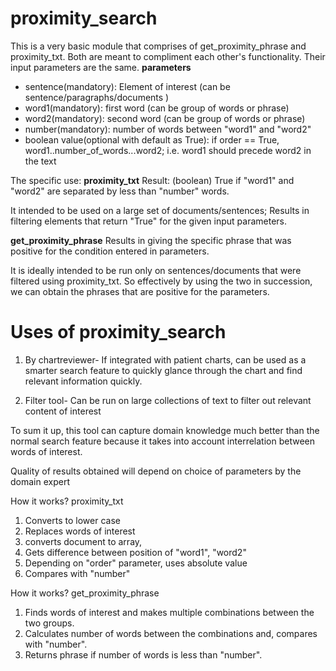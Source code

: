 # proximity_search

This is a very basic module that comprises of get_proximity_phrase and proximity_txt.
Both are meant to compliment each other's functionality.
Their input parameters are the same.
**parameters**
- sentence(mandatory): Element of interest (can be sentence/paragraphs/documents )
- word1(mandatory): first word (can be group of words or phrase)
- word2(mandatory): second word (can be group of words or phrase)
- number(mandatory): number of words between "word1" and "word2"
- boolean value(optional with default as True): if order == True, word1..number_of_words...word2; i.e. word1 should precede word2 in the text



The specific use:
**proximity_txt**
Result: (boolean) True if "word1" and "word2" are separated by less than "number" words.

It intended to be used on a large set of documents/sentences; Results in filtering elements that return "True" for the given input parameters.

**get_proximity_phrase**
Results in giving the specific phrase that was positive for the condition entered in parameters.

It is ideally intended to be run only on sentences/documents that were filtered using proximity_txt.
So effectively by using the two in succession, we can obtain the phrases that are positive for the parameters.


# Uses of proximity_search

1. By chartreviewer- If integrated with patient charts, can be used as a smarter search feature to quickly glance through the chart and find relevant information quickly.

2. Filter tool- Can be run on large collections of text to filter out relevant content of interest

To sum it up, this tool can capture domain knowledge much better than the normal search feature because it takes into account interrelation between words of interest.

Quality of results obtained will depend on choice of parameters by the domain expert

How it works?
proximity_txt
1. Converts to lower case
2. Replaces words of interest
3. converts document to array,
4. Gets difference between position of "word1", "word2"
5. Depending on "order" parameter, uses absolute value
6. Compares with "number"

How it works?
get_proximity_phrase
1. Finds words of interest and makes multiple combinations between the two groups.
2. Calculates number of words between the combinations and, compares with "number".
3. Returns phrase if number of words is less than "number".
